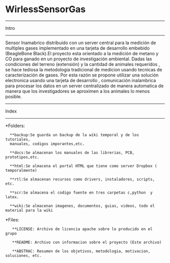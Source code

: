 WirlessSensorGas
================


------------------------------------------------------------------------------------

Intro

------------------------------------------------------------------------------------

Sensor Inamabrico distribuido con un server central para la medición de multiples gases implementado en una tarjeta de desarrollo embebido (BeagleBone Black).El proyecto esta orientado a la medición de metano y CO para ganado en un proyecto de investigación ambiental. Dadas las condiciones del terreno (extensión) y la cantidad de animales requeridos , se hace tediosa la metodologia tradicional de medicion usando tecnicas de caracterización de gases. Por esta razón se propone utilizar una solución electronica usando una tarjeta de desarrollo , comunicación inalambrica para procesar los datos en un server centralizado de manera automatica de manera que los investigadores se aproximen a los animales lo menos posible.






------------------------------------------------------------------------------------

Index

------------------------------------------------------------------------------------

  *Folders:

      **backup:Se guarda un backup de la wiki temporal y de los tutoriales, 
      manuales, codigos imporantes,etc.
  
      **docs:Se almacenan los manuales de las librerias, PCB, prototipos,etc.
  
      **html:Se almacena el portal HTML que tiene como server Dropbox ( temporalmente)
  
      **rtl:Se almacenan recursos como drivers, instaladores, scripts, etc.
    
      **scr:Se almacena el codigo fuente en tres carpetas c,python  y latex.
  
      **wiki:Se almacenan imagenes, documentos, guias, videos, todo el material para la wiki
  
  *Files:

       **LICENSE: Archivo de licencia apache sobre lo producido en el grupo
  
       **README: Archivo con informacion sobre el proyecto (Este archivo)
  
       **ABSTRAC: Resumen de los objetivos, metodologia, motivacion, soluciones, etc.
  










